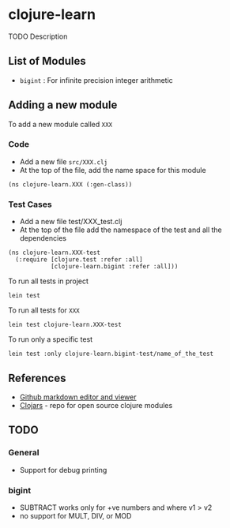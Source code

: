 # clojure-learn

TODO Description

## List of Modules
* `bigint`  : For infinite precision integer arithmetic

## Adding a new module
To add a new module called `XXX`

### Code
* Add a new file `src/XXX.clj`
* At the top of the file, add the name space for this module
 ```
(ns clojure-learn.XXX (:gen-class))
```

### Test Cases

* Add a new file test/XXX_test.clj
* At the top of the file add the namespace of the test and all the dependencies
```
(ns clojure-learn.XXX-test
  (:require [clojure.test :refer :all]
            [clojure-learn.bigint :refer :all]))
```
To run all tests in project
```
lein test
```
To run all tests for `XXX`
```
lein test clojure-learn.XXX-test
```
To run only a specific test
```
lein test :only clojure-learn.bigint-test/name_of_the_test
```

## References
* [Github markdown editor and viewer](http://dillinger.io/)
* [Clojars](https://clojars.org/) - repo for open source clojure modules 


## TODO
### General
* Support for debug printing

### bigint
* SUBTRACT works only for +ve numbers and where v1 > v2
* no support for MULT, DIV, or MOD


